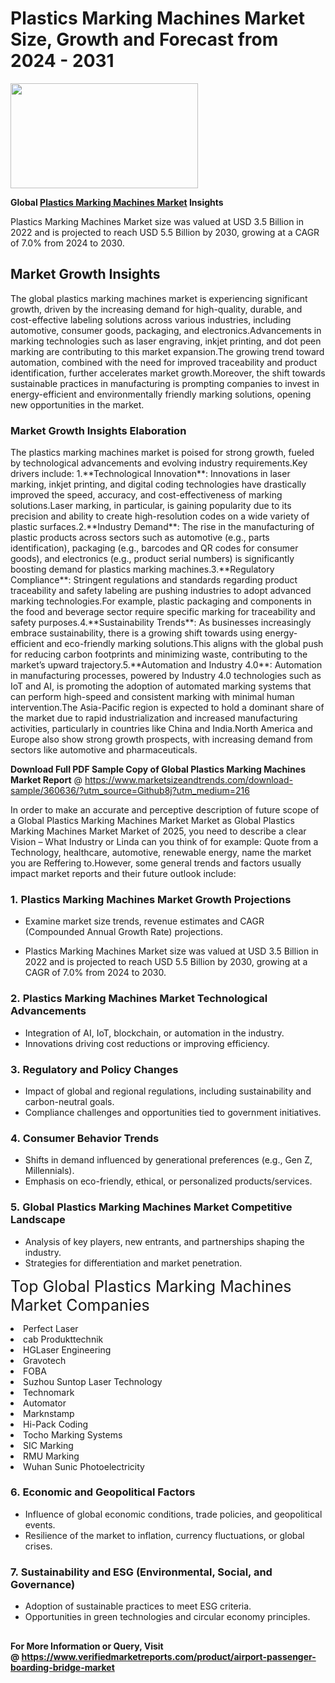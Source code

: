 <H1>Plastics Marking Machines Market Size, Growth and Forecast from 2024 - 2031</H1><img class="aligncenter size-medium wp-image-584254" src="https://thirdeyenews.in/wp-content/uploads/2024/09/Global-Market-Research-300x168.jpeg" alt="" width="300" height="168" /><p><strong>Global&nbsp;<a href="https://www.marketsizeandtrends.com/download-sample/360636/?utm_source=Github8j?utm_medium=216">Plastics Marking Machines Market</a> Insights</strong></p><p>Plastics Marking Machines Market size was valued at USD 3.5 Billion in 2022 and is projected to reach USD 5.5 Billion by 2030, growing at a CAGR of 7.0% from 2024 to 2030.</p><p><h2>Market Growth Insights</h2> The global plastics marking machines market is experiencing significant growth, driven by the increasing demand for high-quality, durable, and cost-effective labeling solutions across various industries, including automotive, consumer goods, packaging, and electronics.Advancements in marking technologies such as laser engraving, inkjet printing, and dot peen marking are contributing to this market expansion.The growing trend toward automation, combined with the need for improved traceability and product identification, further accelerates market growth.Moreover, the shift towards sustainable practices in manufacturing is prompting companies to invest in energy-efficient and environmentally friendly marking solutions, opening new opportunities in the market. <h3>Market Growth Insights Elaboration</h3> The plastics marking machines market is poised for strong growth, fueled by technological advancements and evolving industry requirements.Key drivers include: 1.**Technological Innovation**: Innovations in laser marking, inkjet printing, and digital coding technologies have drastically improved the speed, accuracy, and cost-effectiveness of marking solutions.Laser marking, in particular, is gaining popularity due to its precision and ability to create high-resolution codes on a wide variety of plastic surfaces.2.**Industry Demand**: The rise in the manufacturing of plastic products across sectors such as automotive (e.g., parts identification), packaging (e.g., barcodes and QR codes for consumer goods), and electronics (e.g., product serial numbers) is significantly boosting demand for plastics marking machines.3.**Regulatory Compliance**: Stringent regulations and standards regarding product traceability and safety labeling are pushing industries to adopt advanced marking technologies.For example, plastic packaging and components in the food and beverage sector require specific marking for traceability and safety purposes.4.**Sustainability Trends**: As businesses increasingly embrace sustainability, there is a growing shift towards using energy-efficient and eco-friendly marking solutions.This aligns with the global push for reducing carbon footprints and minimizing waste, contributing to the market’s upward trajectory.5.**Automation and Industry 4.0**: Automation in manufacturing processes, powered by Industry 4.0 technologies such as IoT and AI, is promoting the adoption of automated marking systems that can perform high-speed and consistent marking with minimal human intervention.The Asia-Pacific region is expected to hold a dominant share of the market due to rapid industrialization and increased manufacturing activities, particularly in countries like China and India.North America and Europe also show strong growth prospects, with increasing demand from sectors like automotive and pharmaceuticals.</p><p><span class=""><strong>Download Full PDF Sample Copy of Global Plastics Marking Machines Market Report</strong> @ <a href="https://www.marketsizeandtrends.com/download-sample/360636/?utm_source=Github8j?utm_medium=216" target="_blank">https://www.marketsizeandtrends.com/download-sample/360636/?utm_source=Github8j?utm_medium=216</a></span></p><p>In order to make an accurate and perceptive description of future scope of a Global&nbsp;Plastics Marking Machines Market Market as Global&nbsp;Plastics Marking Machines Market Market of 2025, you need to describe a clear Vision &ndash; What Industry or Linda can you think of for example: Quote from a Technology, healthcare, automotive, renewable energy, name the market you are Reffering to.However, some general trends and factors usually impact market reports and their future outlook include:</p><h3>1.&nbsp;<strong>Plastics Marking Machines Market Growth Projections</strong></h3><ul><li>Examine market size trends, revenue estimates and CAGR (Compounded Annual Growth Rate) projections.</li><li><p>Plastics Marking Machines Market size was valued at USD 3.5 Billion in 2022 and is projected to reach USD 5.5 Billion by 2030, growing at a CAGR of 7.0% from 2024 to 2030.</p></li></ul><h3>2.&nbsp;<strong>Plastics Marking Machines Market Technological Advancements</strong></h3><ul><li>Integration of AI, IoT, blockchain, or automation in the industry.</li><li>Innovations driving cost reductions or improving efficiency.</li></ul><h3>3.&nbsp;<strong>Regulatory and Policy Changes</strong></h3><ul><li>Impact of global and regional regulations, including sustainability and carbon-neutral goals.</li><li>Compliance challenges and opportunities tied to government initiatives.</li></ul><h3>4.&nbsp;<strong>Consumer Behavior Trends</strong></h3><ul><li>Shifts in demand influenced by generational preferences (e.g., Gen Z, Millennials).</li><li>Emphasis on eco-friendly, ethical, or personalized products/services.</li></ul><h3>5.&nbsp;<strong>Global Plastics Marking Machines Market Competitive Landscape</strong></h3><ul><li>Analysis of key players, new entrants, and partnerships shaping the industry.</li><li>Strategies for differentiation and market penetration.</li></ul><p data-pm-slice="1 1 []"><span style="color: inherit; font-family: inherit; font-size: 25px;">Top Global Plastics Marking Machines Market Companies</span></p><div class="" data-test-id=""><p><li>Perfect Laser</li><li> cab Produkttechnik</li><li> HGLaser Engineering</li><li> Gravotech</li><li> FOBA</li><li> Suzhou Suntop Laser Technology</li><li> Technomark</li><li> Automator</li><li> Marknstamp</li><li> Hi-Pack Coding</li><li> Tocho Marking Systems</li><li> SIC Marking</li><li> RMU Marking</li><li> Wuhan Sunic Photoelectricity</li></p></div><h3>6.&nbsp;<strong>Economic and Geopolitical Factors</strong></h3><ul><li>Influence of global economic conditions, trade policies, and geopolitical events.</li><li>Resilience of the market to inflation, currency fluctuations, or global crises.</li></ul><h3>7.&nbsp;<strong>Sustainability and ESG (Environmental, Social, and Governance)</strong></h3><ul><li>Adoption of sustainable practices to meet ESG criteria.</li><li>Opportunities in green technologies and circular economy principles.</li></ul><h2><strong style="font-size: 14px;">For More Information or Query, Visit @&nbsp;</strong><a style="background-color: #ffffff; font-size: 14px;" href="https://www.marketsizeandtrends.com/report/plastics-marking-machines-market/" target="_blank">https://www.verifiedmarketreports.com/product/airport-passenger-boarding-bridge-market</a></h2>